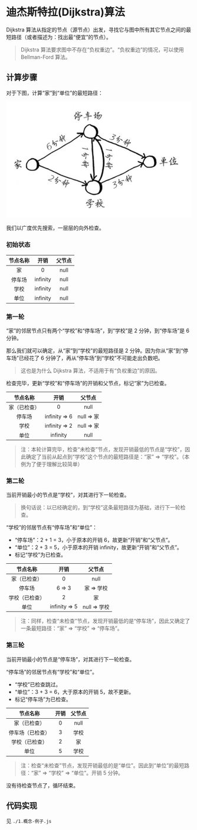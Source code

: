 # 迪杰斯特拉(Dijkstra)算法

Dijkstra 算法从指定的节点（源节点）出发，寻找它与图中所有其它节点之间的最短路径（或者描述为：找出最“便宜”的节点）。

> Dijkstra 算法要求图中不存在“负权重边”。“负权重边”的情况，可以使用 Bellman-Ford 算法。

## 计算步骤

对于下图，计算“家”到“单位”的最短路径：

![image-20240321164750016](assets/image-20240321164750016.png)

我们以广度优先搜索，一层层的向外检查。

### 初始状态

| 节点名称 |   开销   | 父节点 |
| :------: | :------: | :----: |
|    家    |    0     |  null  |
|  停车场  | infinity |  null  |
|   学校   | infinity |  null  |
|   单位   | infinity |  null  |

### 第一轮

“家”的邻居节点只有两个“学校”和“停车场”，到“学校”是 2 分钟，到“停车场”是 6 分钟。

那么我们就可以确定，从“家”到“学校”的最短路径是 2 分钟。因为你从“家”到“停车场”已经花了 6 分钟了，再从“停车场”到“学校”不可能走出负数吧。

> 这也是为什么 Dijkstra 算法，不适用于有“负权重边”的原因。

检查完毕，更新“学校”和“停车场”的开销和父节点，标记“家”为已检查。

|   节点名称   |     开销      |   父节点   |
| :----------: | :-----------: | :--------: |
| 家（已检查） |       0       |    null    |
|    停车场    | infinity => 6 | null => 家 |
|     学校     | infinity => 2 | null => 家 |
|     单位     |   infinity    |    null    |

> 注：本轮计算完毕，检查“未检查”节点，发现开销最低的节点是“学校”，因此确定了当前从起点到“学校”这个节点的最短路径是：“家” => “学校”。（本例为了便于理解比较简单）

### 第二轮

当前开销最小的节点是“学校”，对其进行下一轮检查。

> 换句话说：以已经确定的，到“学校”这条最短路径为基础，进行下一轮检查。

“学校”的邻居节点有“停车场”和“单位”：

- “停车场”：2 + 1 = 3，小于原本的开销 6，故更新“开销”和“父节点”。
- “单位”：2 + 3 = 5，小于原本的开销 infinity，故更新“开销”和“父节点”。
- 标记“学校”为已检查。

|    节点名称    |     开销      |    父节点    |
| :------------: | :-----------: | :----------: |
|  家（已检查）  |       0       |     null     |
|     停车场     |    6 => 3     |  家 => 学校  |
| 学校（已检查） |       2       |      家      |
|      单位      | infinity => 5 | null => 学校 |

> 注：同样，检查“未检查”节点，发现开销最低的是“停车场”，因此又确定了一条最短路径：“家” => “学校” => “停车场”。

### 第三轮

当前开销最小的节点是“停车场”，对其进行下一轮检查。

“停车场”的邻居节点有“学校”和“单位”。

- “学校”已检查跳过。
- “单位”：3 + 3 = 6，大于原本的开销 5，故不更新。
- 标记“停车场”为已检查。

|     节点名称     | 开销 | 父节点 |
| :--------------: | :--: | :----: |
|   家（已检查）   |  0   |  null  |
| 停车场（已检查） |  3   |  学校  |
|  学校（已检查）  |  2   |   家   |
|       单位       |  5   |  学校  |

> 注：检查“未检查”节点，发现开销最低的是“单位”。因此到“单位”的最短路径：“家” => “学校” => “单位”。开销 5 分钟。

没有待检查节点了，循环结束。

## 代码实现

见 `./1.概念-例子.js`



